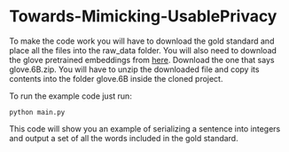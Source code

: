 # Towards-Mimicking-UsablePrivacy

To make the code work you will have to download the gold standard and place all the files into the raw_data folder. You will also need to download the glove pretrained embeddings from [here](https://nlp.stanford.edu/projects/glove/). Download the one that says glove.6B.zip. You will have to unzip the downloaded file and copy its contents into the folder glove.6B inside the cloned project. 

To run the example code just run:

`python main.py`

This code will show you an example of serializing a sentence into integers and output a set of all the words included in the gold standard.


